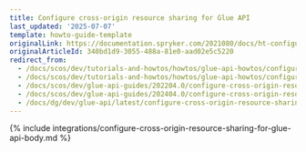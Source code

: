 ```yaml
---
title: Configure cross-origin resource sharing for Glue API
last_updated: '2025-07-07'
template: howto-guide-template
originalLink: https://documentation.spryker.com/2021080/docs/ht-configuring-glue-for-cross-origin-requests-201903
originalArticleId: 340bd1d9-3055-488a-81e0-aad02e5c5220
redirect_from:
  - /docs/scos/dev/tutorials-and-howtos/howtos/glue-api-howtos/configuring-glue-for-cross-origin-requests.html
  - /docs/scos/dev/tutorials-and-howtos/howtos/glue-api-howtos/configure-cross-origin-resource-sharing-for-glue-api.html
  - /docs/scos/dev/glue-api-guides/202204.0/configure-cross-origin-resource-sharing-for-glue-api.html
  - /docs/scos/dev/glue-api-guides/202404.0/configure-cross-origin-resource-sharing-for-glue-api.html
  - /docs/dg/dev/glue-api/latest/configure-cross-origin-resource-sharing-for-glue-api.html
---
```


{% include integrations/configure-cross-origin-resource-sharing-for-glue-api-body.md %}
